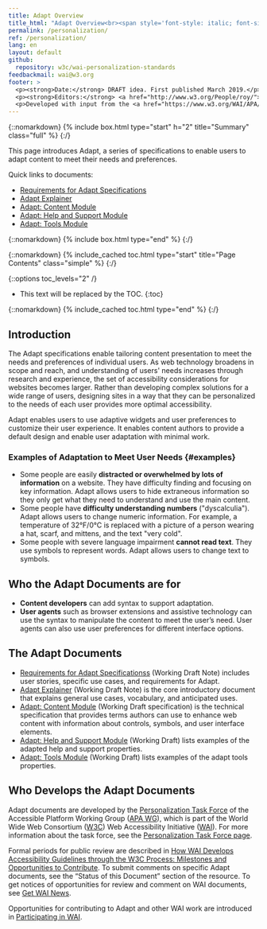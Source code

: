 ```yaml
---
title: Adapt Overview
title_html: "Adapt Overview<br><span style='font-style: italic; font-size: 0.5em;'> [this is a draft page to see how renaming 'personalization' to 'Adapt' might work. see <a href='https://github.com/w3c/wai-personalization-standards/issues/7'>Naming GItHub Issue</a>]</span>"
permalink: /personalization/
ref: /personalization/
lang: en
layout: default
github:
  repository: w3c/wai-personalization-standards
feedbackmail: wai@w3.org
footer: >
  <p><strong>Date:</strong> DRAFT idea. First published March 2019.</p>
  <p><strong>Editors:</strong> <a href="http://www.w3.org/People/roy/">Ruoxi Ran</a>, <a href="http://www.w3.org/People/cooper/">Michael Cooper</a>, and <a href="http://www.w3.org/People/Shawn/">Shawn Lawton Henry</a>.</p>
  <p>Developed with input from the <a href="https://www.w3.org/WAI/APA/task-forces/personalization/">Personalization Task Force</a>.<p>
---
```


{::nomarkdown}
{% include box.html type="start" h="2" title="Summary" class="full" %}
{:/}

This page introduces Adapt, a series of specifications to enable users to adapt content to meet their needs and preferences.

Quick links to documents:
* [Requirements for Adapt Specifications](https://www.w3.org/TR/personalization-semantics-requirements-1.0/)
* [Adapt Explainer](https://www.w3.org/TR/personalization-semantics-1.0/)
* [Adapt: Content Module](https://www.w3.org/TR/personalization-semantics-content-1.0/)
* [Adapt: Help and Support Module](https://www.w3.org/TR/personalization-semantics-help-1.0/)
* [Adapt: Tools Module](https://www.w3.org/TR/personalization-semantics-tools-1.0/)

{::nomarkdown}
{% include box.html type="end" %}
{:/}

{::nomarkdown}
{% include_cached toc.html type="start" title="Page Contents" class="simple" %}
{:/}

{::options toc_levels="2" /}

-   This text will be replaced by the TOC.
{:toc}

{::nomarkdown}
{% include_cached toc.html type="end" %}
{:/}
 
## Introduction
The Adapt specifications enable tailoring  content presentation to meet the needs and preferences of individual users. As web technology broadens in scope and reach, and understanding of users' needs increases through research and experience, the set of accessibility considerations for websites becomes larger. Rather than developing complex solutions for a wide range of users, designing sites in a way that they can be personalized to the needs of each user provides more optimal accessibility.

Adapt enables users to use adaptive widgets and user preferences to customize their user experience. It enables content authors to provide a default design and enable user adaptation with minimal work.

### Examples of Adaptation to Meet User Needs {#examples}

* Some people are easily **distracted or overwhelmed by lots of information** on a website. They have difficulty finding and focusing on key information. Adapt allows users to hide extraneous information so they only get what they need to understand and use the main content.
* Some people have **difficulty understanding numbers** ("dyscalculia"). Adapt allows users to change numeric information. For example, a temperature of 32&deg;F/0&deg;C is replaced with a picture of a person wearing a hat, scarf, and mittens, and the text "very cold".
* Some people with severe language impairment **cannot read text**. They use symbols to represent words. Adapt allows users to change text to symbols.

## Who the Adapt Documents are for
* **Content developers** can add syntax to support adaptation. 
* **User agents** such as browser extensions and assistive technology can use the syntax to manipulate the content to meet the user’s need. User agents can also use user preferences for different interface options.

## The Adapt Documents
* [Requirements for Adapt Specificationss](https://www.w3.org/TR/personalization-semantics-requirements-1.0/) (Working Draft Note) includes user stories, specific use cases, and requirements for Adapt.
* [Adapt Explainer](https://www.w3.org/TR/personalization-semantics-1.0/) (Working Draft Note) is the core introductory document that explains general use cases, vocabulary, and anticipated uses.
* [Adapt: Content Module](https://www.w3.org/TR/personalization-semantics-content-1.0/) (Working Draft specification) is the technical specification that provides terms authors can use to enhance web content with information about controls, symbols, and user interface elements.
* [Adapt: Help and Support Module](https://www.w3.org/TR/personalization-semantics-help-1.0/) (Working Draft) lists examples of the adapted help and support properties.
* [Adapt: Tools Module](https://www.w3.org/TR/personalization-semantics-tools-1.0/) (Working Draft) lists examples of the adapt tools properties.

## Who Develops the Adapt Documents
Adapt documents are developed by the [Personalization Task Force](https://www.w3.org/WAI/APA/task-forces/personalization/) of the Accessible Platform Working Group ([APA WG](https://www.w3.org/WAI/APA/)), which is part of the World Wide Web Consortium ([W3C](http://www.w3.org/)) Web Accessibility Initiative ([WAI](http://www.w3.org/WAI/)). For more information about the task force, see the [Personalization Task Force page](https://www.w3.org/WAI/APA/task-forces/personalization/).

Formal periods for public review are described in [How WAI Develops Accessibility Guidelines through the W3C Process: Milestones and Opportunities to Contribute](http://www.w3.org/WAI/intro/w3c-process). To submit comments on specific Adapt documents, see the “Status of this Document” section of the resource. To get notices of opportunities for review and comment on WAI documents, see [Get WAI News](https://www.w3.org/WAI/news/subscribe/).

Opportunities for contributing to Adapt and other WAI work are introduced in [Participating in WAI](https://www.w3.org/WAI/about/participating/).
